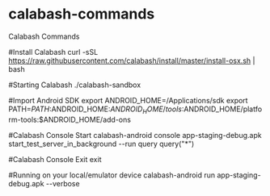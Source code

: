 # calabash-commands
Calabash Commands

#Install Calabash
curl -sSL https://raw.githubusercontent.com/calabash/install/master/install-osx.sh | bash

#Starting Calabash
./calabash-sandbox

#Import Android SDK
export ANDROID_HOME=/Applications/sdk
export PATH=$PATH:$ANDROID_HOME:$ANDROID_HOME/tools:$ANDROID_HOME/platform-tools:$ANDROID_HOME/add-ons

#Calabash Console Start
calabash-android console app-staging-debug.apk
start_test_server_in_background
--run query
query("*")

#Calabash Console Exit
exit

#Running on your local/emulator device
calabash-android run app-staging-debug.apk --verbose
